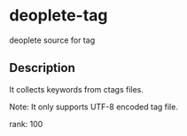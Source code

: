# deoplete-tag
deoplete source for tag

## Description

It collects keywords from ctags files.

Note: It only supports UTF-8 encoded tag file.

rank: 100
